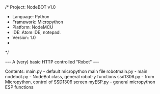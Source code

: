 

/*   Project: NodeBOT v1.0
 *   Language: Python
 *   Framework: Micropython
 *   Platform: NodeMCU
 *   IDE: Atom IDE, notepad.
 *   Version: 1.0
 *   
 */

--- A (very) basic HTTP controlled "Robot" ---

Contents: 
main.py     -    default micropython main file
robotmain.py   - main 
nodebot.py     - NodeBot class, general robot-y functions
ssd1306.py     - from Micropython, control of SSD1306 screen
myESP.py       - general micropython ESP functions
